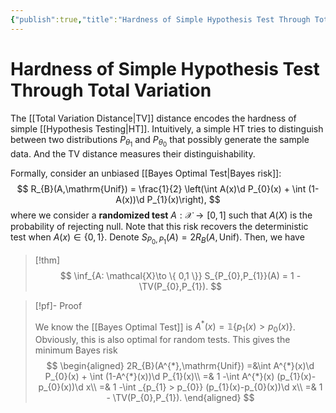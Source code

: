```yaml
---
{"publish":true,"title":"Hardness of Simple Hypothesis Test Through Total Variation","created":"2025-05-27T23:43:04","modified":"2025-05-28T00:30:58","cssclasses":""}
---
```



# Hardness of Simple Hypothesis Test Through Total Variation

The [[Total Variation Distance\|TV]] distance encodes the hardness of simple [[Hypothesis Testing\|HT]].
Intuitively, a simple HT tries to distinguish between two distributions $P_{\theta_{1}}$ and $P_{\theta_{0}}$ that possibly generate the sample data. And the TV distance measures their distinguishability.

Formally, consider an unbiased [[Bayes Optimal Test\|Bayes risk]]:
$$
R_{B}(A,\mathrm{Unif}) = \frac{1}{2} \left(\int A(x)\d P_{0}(x) + \int (1-A(x))\d P_{1}(x)\right),
$$
where we consider a **randomized test** $A: \mathcal{X} \to [0,1]$ such that $A(X)$ is the probability of rejecting null. Note that this risk recovers the deterministic test when $A(x) \in \{0,1\}$.
Denote $S_{P_{0},P_{1}}(A) = 2R_{B}(A,\mathrm{Unif})$.
Then, we have

> [!thm]
> $$
> \inf_{A: \mathcal{X}\to \{ 0,1 \}} S_{P_{0},P_{1}}(A) = 1 - \TV(P_{0},P_{1}).
> $$

> [!pf]- Proof
>
> We know the [[Bayes Optimal Test]] is $A^{*}(x) = \mathbb{1} \{ p_{1}(x) > p_{0}(x) \}$. Obviously, this is also optimal for random tests.
> This gives the minimum Bayes risk
> $$
> \begin{aligned}
> 2R_{B}(A^{*},\mathrm{Unif}) =&\int A^{*}(x)\d P_{0}(x) + \int (1-A^{*}(x))\d P_{1}(x)\\
> =& 1 -\int A^{*}(x) (p_{1}(x)-p_{0}(x))\d x\\
> =& 1 -\int _{p_{1} > p_{0}} (p_{1}(x)-p_{0}(x))\d x\\
> =& 1 - \TV(P_{0},P_{1}).
> \end{aligned}
> $$
